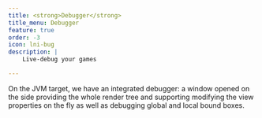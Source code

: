 ```yaml
---
title: <strong>Debugger</strong>
title_menu: Debugger
feature: true
order: -3
icon: lni-bug
description: |
    Live-debug your games

---
```


On the JVM target, we have an integrated debugger: a window opened on the side providing the whole render tree and supporting modifying the view properties on the fly as well as debugging global and local bound boxes.
<img src="https://blog.korge.org/content/images/2020/11/korge-jvm-debugger.PNG" class="kg-image" alt="" srcset="https://blog.korge.org/content/images/size/w600/2020/11/korge-jvm-debugger.PNG 600w, https://blog.korge.org/content/images/size/w1000/2020/11/korge-jvm-debugger.PNG 1000w, https://blog.korge.org/content/images/2020/11/korge-jvm-debugger.PNG 1542w" sizes="(min-width: 720px) 720px">